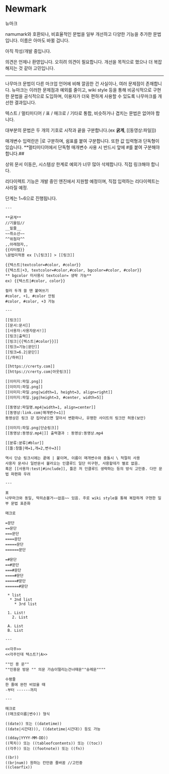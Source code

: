 # Newmark
뉴마크

namumark와 호환되나, 비효율적인 문법을 일부 개선하고 다양한 기능을 추가한 문법입니다.
이름은 아마도 바뀔 겁니다.

아직 작성/개발 중입니다.

의견은 언제나 환영입니다. 오히려 의견이 필요합니다. 개선을 목적으로 했으나 더 복잡해지는 것 같아 고민입니다.

-----

나무마크 문법이 다른 마크업 언어에 비해 깔끔한 건 사실이나, 여러 문제점이 존재합니다. 뉴마크는 이러한 문제점과 예외를 줄이고, wiki style 등을 통해 비공식적으로 구현한 문법을 공식적으로 도입하며, 이용자가 더욱 편하게 사용할 수 있도록 나무마크를 개선한 결과입니다.

텍스트 / 멀티미디어 / 표 / 매크로 / 기타로 통합, 비슷하거나 겹치는 문법은 없어야 합니다.

대부분의 문법은 두 개의 기호로 시작과 끝을 구분합니다.(ex **굵게**, [[동영상:파일]])

매개변수 입력란은 |로 구분하며, 쉼표를 붙여 구분합니다. 또한 값 입력형과 단독형이 있습니다. **멀티미디어에서 단독형 매개변수 사용 시 반드시 앞에 #를 붙여 구분해야 합니다.##

상위 문서 이동은, 시스템상 한계로 예외가 너무 많아 삭제합니다. 직접 링크해야 합니다.

리다이렉트 기능은 개발 중인 엔진에서 지원할 예정이며, 직접 입력하는 리다이렉트는 사라질 예정.

단계는 1~6으로 진행됩니다.

```
---

**굵게**
//기울임//
__밑줄__
~~취소선~~
^^위첨자^^
,,아래첨자,,
{{리터럴}}
\문법미적용 ex [\[링크]] > [[링크]]

{{텍스트|textcolor=#color, #color}}
{{텍스트|+3, textcolor=#color,#color, bgcolor=#color, #color}}
** bgcolor 미사용시 textcolor= 생략 가능**
ex) {{텍스트|#color, color}}

컬러 두개 쓸 땐 붙여쓰기
#color, +1, #color 안됨
#color, #color, +3 가능

---

[[링크]]
[[문서:문서]]
[[사용자:사용자문서!]]
[[링크|출력]]
[[링크|{{텍스트|#color}}]]
[[링크=기능|문단]]
[[링크=6.2|문단]]
[[/하위]]

[[https://crerty.com]]
[[https://crerty.com|아웃링크]] 

[[이미지:파일.png]]
[[이미지:파일.png]]
[[이미지:파일.png|width=1, height=3, align=right]]
[[이미지:파일.jpg|height=3, #center, width=5]]

[[동영상:파일명.mp4|width=1, align=center]]
[[동영상:link.com|매개변수=1]]
동영상은 링크 걍 집어넣으면 알아서 변환하나, 유명한 사이트의 링크만 허용(보안)

[[이미지:파일.png|단순링크]]
[[동영상:동영상.mp4|]] 출력결과 : 동영상:동영상.mp4

[[분류:분류|#blur]]
[[틀:창틀|매=1,개=2,변수=3]]

역시 단순 링크시에는 끝에 | 붙이며, 이름이 매개변수와 충돌시 \ 적절히 사용
사용자 문서나 일반문서 불러오는 인클루드 일단 미구현, 사용할데가 별로 없음.
혹은 [[사용자:test|#include]], 틀은 저 인클루드 생략하는 등의 방식 고민중. 다만 문법 파편화 우려

---

표
나무마크와 동일, 딱히손볼거~~없음~~ 있음. 주로 wiki style을 통해 복잡하게 구현한 일부 문법 표준화

매크로

=문단
==문단
===문단
====문단
=====문단
======문단

=#문단
==#문단
===#문단
====#문단
=====#문단
======#문단

 * list
  * 2nd list
    * 3rd list

 1. List!
   2. List

 A. List
 B. List

---

<<각주>>
<<각주인데 텍스트?|A>>

""인 용 문""
""인용문 방문 "" 의문 가슴이떨리는건너때문""숭례문""""

수평줄
한 줄에 완전 비었을 때
-부터 ------까지

---

매크로
((매크로이름|변수)) 형식

((date)) 또는 ((datetime))
((date|시간대))), ((datetime|시간대)) 등도 가능

((dday|YYYY-MM-DD))
((목차)) 또는 ((tableofcontents)) 또는 ((toc))
((각주)) 또는 ((footnote)) 또는 ((fn))

((br))
((br|num)) 원하는 칸만큼 줄바꿈 //고민중
((clearfix))
